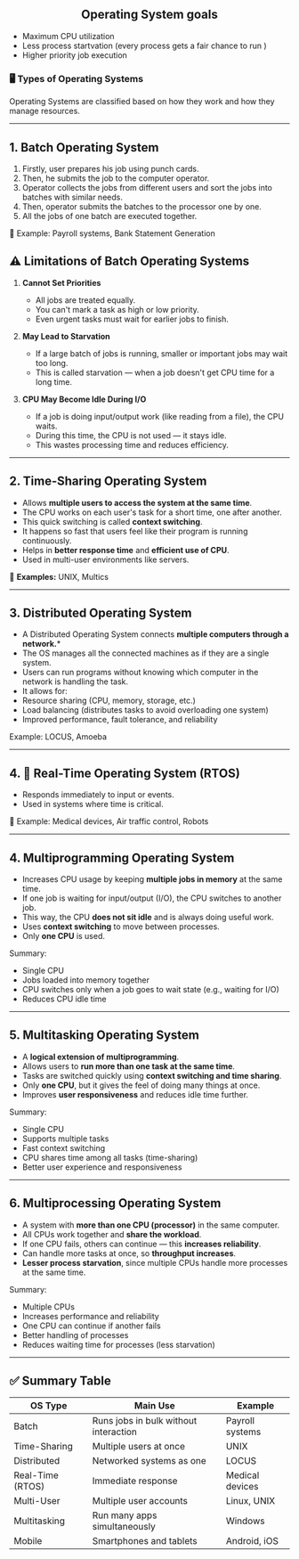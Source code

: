 ## <h2 align="center">Operating System goals </h2>
- Maximum CPU utilization<br>
- Less process startvation (every process gets a fair chance to run )<br>
- Higher priority job execution<br>

### 🖥️ Types of Operating Systems

Operating Systems are classified based on how they work and how they manage resources.

---

## 1.  Batch Operating System

1. Firstly, user prepares his job using punch cards.
2. Then, he submits the job to the computer operator.
3. Operator collects the jobs from different users and sort the jobs into batches with
similar needs.
4. Then, operator submits the batches to the processor one by one.
5. All the jobs of one batch are executed together.

📌 Example: Payroll systems, Bank Statement Generation

## ⚠️ Limitations of Batch Operating Systems 

1. **Cannot Set Priorities**
   - All jobs are treated equally.
   - You can't mark a task as high or low priority.
   - Even urgent tasks must wait for earlier jobs to finish.

2. **May Lead to Starvation**
   - If a large batch of jobs is running, smaller or important jobs may wait too long.
   - This is called starvation — when a job doesn't get CPU time for a long time.

3. **CPU May Become Idle During I/O**
   - If a job is doing input/output work (like reading from a file), the CPU waits.
   - During this time, the CPU is not used — it stays idle.
   - This wastes processing time and reduces efficiency.

---

##  2. Time-Sharing Operating System

- Allows **multiple users to access the system at the same time**.
- The CPU works on each user's task for a short time, one after another.
- This quick switching is called **context switching**.
- It happens so fast that users feel like their program is running continuously.
- Helps in **better response time** and **efficient use of CPU**.
- Used in multi-user environments like servers.

📌 **Examples:** UNIX, Multics


---
## 3. Distributed Operating System

- A Distributed Operating System connects **multiple computers through a network.***
- The OS manages all the connected machines as if they are a single system.
- Users can run programs without knowing which computer in the network is handling the task.
- It allows for:
- Resource sharing (CPU, memory, storage, etc.)
- Load balancing (distributes tasks to avoid overloading one system)
- Improved performance, fault tolerance, and reliability

Example: LOCUS, Amoeba


---

## 4. 🚨 Real-Time Operating System (RTOS)

- Responds immediately to input or events.
- Used in systems where time is critical.

📌 Example: Medical devices, Air traffic control, Robots

---

## 4. Multiprogramming Operating System

- Increases CPU usage by keeping **multiple jobs in memory** at the same time.
- If one job is waiting for input/output (I/O), the CPU switches to another job.
- This way, the CPU **does not sit idle** and is always doing useful work.
- Uses **context switching** to move between processes.
- Only **one CPU** is used.

Summary:
- Single CPU
- Jobs loaded into memory together
- CPU switches only when a job goes to wait state (e.g., waiting for I/O)
- Reduces CPU idle time

---

## 5. Multitasking Operating System

- A **logical extension of multiprogramming**.
- Allows users to **run more than one task at the same time**.
- Tasks are switched quickly using **context switching and time sharing**.
- Only **one CPU**, but it gives the feel of doing many things at once.
- Improves **user responsiveness** and reduces idle time further.

Summary:
- Single CPU
- Supports multiple tasks
- Fast context switching
- CPU shares time among all tasks (time-sharing)
- Better user experience and responsiveness

---

## 6. Multiprocessing Operating System

- A system with **more than one CPU (processor)** in the same computer.
- All CPUs work together and **share the workload**.
- If one CPU fails, others can continue — this **increases reliability**.
- Can handle more tasks at once, so **throughput increases**.
- **Lesser process starvation**, since multiple CPUs handle more processes at the same time.

Summary:
- Multiple CPUs
- Increases performance and reliability
- One CPU can continue if another fails
- Better handling of processes
- Reduces waiting time for processes (less starvation)

---

## ✅ Summary Table

| OS Type              | Main Use                            | Example          |
|----------------------|--------------------------------------|------------------|
| Batch                | Runs jobs in bulk without interaction| Payroll systems  |
| Time-Sharing         | Multiple users at once               | UNIX             |
| Distributed          | Networked systems as one             | LOCUS            |
| Real-Time (RTOS)     | Immediate response                   | Medical devices  |
| Multi-User           | Multiple user accounts               | Linux, UNIX      |
| Multitasking         | Run many apps simultaneously         | Windows          |
| Mobile               | Smartphones and tablets              | Android, iOS     |


